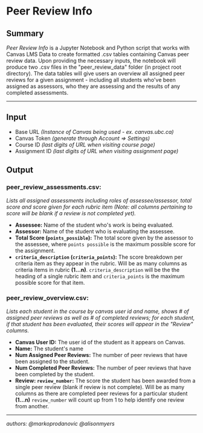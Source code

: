 # Peer Review Info

## Summary
*Peer Review Info* is a Jupyter Notebook and Python script that works with Canvas LMS Data to create formatted .csv tables containing Canvas peer review data. Upon providing the necessary inputs, the notebook will produce two .csv files in the "peer_review_data" folder (in project root directory). The data tables will give users an overview all assigned peer reviews for a given assignment - including all students who've been assigned as assessors, who they are assessing and the results of any completed assessments.

---

## Input
* Base URL *(Instance of Canvas being used - ex. canvas.ubc.ca)*
* Canvas Token *(generate through Account => Settings)*
* Course ID *(last digits of URL when visiting course page)*
* Assignment ID *(last digits of URL when visiting assignment page)*

## Output

### peer_review_assessments.csv:
*Lists all assigned assessments including roles of assessee/assessor, total score and score given for each rubric item (Note: all columns pertaining to score will be blank if a review is not completed yet).*


* **Assessee:** Name of the student who's work is being evaluated.
* **Assessor:** Name of the student who is evaluating the assessee.
* **Total Score (```points_possible```):** The total score given by the assessor to the assessee, where ```points possible``` is the maximum possible score for the assignment.
* **```criteria_description``` (```criteria_points```):** The score breakdown per criteria item as they appear in the rubric. Will be as many columns as criteria items in rubric **(1...n)**. ```criteria_description``` will be the the heading of a single rubric item and ```criteria_points``` is the maximum possible score for that item.
    
    
### peer_review_overview.csv:
*Lists each student in the course by canvas user id and name, shows # of assigned peer reviews as well as # of completed reviews; for each student, if that student has been evaluated, their scores will appear in the "Review" columns.*

* **Canvas User ID:** The user id of the student as it appears on Canvas.
* **Name:** The student's name
* **Num Assigned Peer Reviews:** The number of peer reviews that have been assigned to the student.
* **Num Completed Peer Reviews:** The number of peer reviews that have been completed by the student.
* **Review: ```review_number```:** The score the student has been awarded from a single peer review (blank if review is not complete). Will be as many columns as there are completed peer reviews for a particular student **(1...n)** ```review_number``` will count up from 1 to help identify one review from another.

---

*authors: @markoprodanovic @alisonmyers*